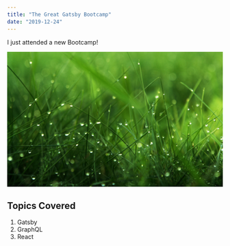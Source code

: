 ```yaml
---
title: "The Great Gatsby Bootcamp"
date: "2019-12-24"
---
```


I just attended a new Bootcamp!

![Grass1](./grass1.jpg)

## Topics Covered

1. Gatsby
2. GraphQL
3. React